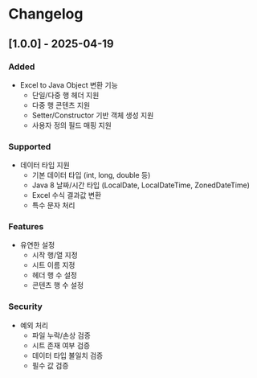 # Changelog

## [1.0.0] - 2025-04-19

### Added
- Excel to Java Object 변환 기능
  - 단일/다중 행 헤더 지원
  - 다중 행 콘텐츠 지원
  - Setter/Constructor 기반 객체 생성 지원
  - 사용자 정의 필드 매핑 지원

### Supported
- 데이터 타입 지원
  - 기본 데이터 타입 (int, long, double 등)
  - Java 8 날짜/시간 타입 (LocalDate, LocalDateTime, ZonedDateTime)
  - Excel 수식 결과값 변환
  - 특수 문자 처리

### Features
- 유연한 설정
  - 시작 행/열 지정
  - 시트 이름 지정
  - 헤더 행 수 설정
  - 콘텐츠 행 수 설정

### Security
- 예외 처리
  - 파일 누락/손상 검증
  - 시트 존재 여부 검증
  - 데이터 타입 불일치 검증
  - 필수 값 검증